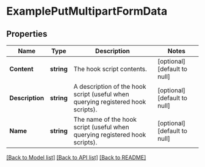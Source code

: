 # ExamplePutMultipartFormData

## Properties
Name | Type | Description | Notes
------------ | ------------- | ------------- | -------------
**Content** | **string** | The hook script contents. | [optional] [default to null]
**Description** | **string** | A description of the hook script (useful when querying registered hook scripts). | [optional] [default to null]
**Name** | **string** | The name of the hook script (useful when querying registered hook scripts). | [optional] [default to null]

[[Back to Model list]](../README.md#documentation-for-models) [[Back to API list]](../README.md#documentation-for-api-endpoints) [[Back to README]](../README.md)

